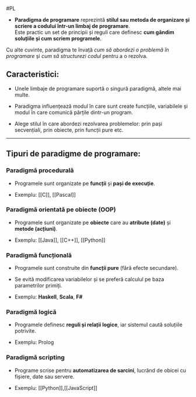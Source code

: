 #PL 
- **Paradigma de programare** reprezintă **stilul sau metoda de organizare și scriere a codului într-un limbaj de programare**.  
Este practic un set de principii și reguli care definesc **cum gândim soluțiile și cum scriem programele**.

Cu alte cuvinte, paradigma te învață _cum să abordezi o problemă în programare_ și _cum să structurezi codul_ pentru a o rezolva.

## Caracteristici:

- Unele limbaje de programare suportă o singură paradigmă, altele mai multe.
    
- Paradigma influențează modul în care sunt create funcțiile, variabilele și modul în care comunică părțile dintr-un program.
    
- Alege stilul în care abordezi rezolvarea problemelor: prin pași secvențiali, prin obiecte, prin funcții pure etc.
    

---

##  Tipuri de paradigme de programare:

###  Paradigmă procedurală

- Programele sunt organizate pe **funcții** și **pași de execuție**.
    
- Exemplu: [[C]], [[Pascal]]
    

###  Paradigmă orientată pe obiecte (OOP)

- Programele sunt organizate pe **obiecte** care au **atribute (date)** și **metode (acțiuni)**.
    
- Exemplu: [[Java]], [[C++]], [[Python]]
    

###  Paradigmă funcțională

- Programele sunt construite din **funcții pure** (fără efecte secundare).
    
- Se evită modificarea variabilelor și se preferă calculul pe baza parametrilor primiți.
    
- Exemplu: **Haskell**, **Scala**, **F#**
    

###  Paradigmă logică

- Programele definesc **reguli și relații logice**, iar sistemul caută soluțiile potrivite.
    
- Exemplu: Prolog
    

###  Paradigmă scripting

- Programe scrise pentru **automatizarea de sarcini**, lucrând de obicei cu fișiere, date sau servere.
    
- Exemplu: [[Python]],[[JavaScript]]